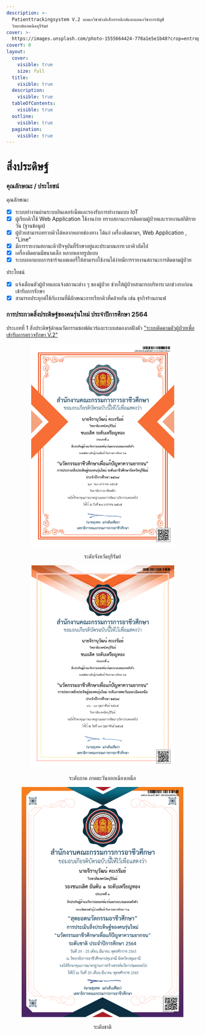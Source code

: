 ```yaml
---
description: >-
  Patienttrackingsystem V.2 แผนกวิชาช่างอิเล็กทรอนิกส์และแผนกวิชาการบัญชี
  วิทยาลัยเทคนิคบุรีรัมย์
cover: >-
  https://images.unsplash.com/photo-1555664424-778a1e5e1b48?crop=entropy&cs=srgb&fm=jpg&ixid=M3wxOTcwMjR8MHwxfHNlYXJjaHwyfHxpbnZlbnRpb24lMjBpb3R8ZW58MHx8fHwxNzExMzkyMTk3fDA&ixlib=rb-4.0.3&q=85
coverY: 0
layout:
  cover:
    visible: true
    size: full
  title:
    visible: true
  description:
    visible: true
  tableOfContents:
    visible: true
  outline:
    visible: true
  pagination:
    visible: true
---
```


# สิ่งประดิษฐ์

### คุณลักษณะ / ประโยชน์ <a href="#features-benefits" id="features-benefits"></a>

คุณลักษณะ

* [x] ระบบทำงานผ่านระบบอินเตอร์เน็ตและรองรับการทำงานแบบ IoT
* [x] ผู้เรียกคิวใช้ Web Application ใช้งานง่าย ทราบสถานะการติดตามผู้ป่วยและรายงานสถิติรายวัน (ฐานข้อมูล)
* [x] ผู้ป่วยสามารถทราบคิวได้หลากหลายช่องทาง ได้แก่ เครื่องติดตามฯ, Web Application , "Line"
* [x] มีการรายงานสถานะคิวปัจจุบันที่รักษาอยู่และประมาณการเวลาคิวถัดไป
* [x] เครื่องติดตามมีขนาดเล็ก หลากหลายรูปแบบ
* [x] ระบบออกแบบการชาร์จแบตเตอรี่ให้สามารถใช้งานได้ง่ายมีการรายงานสถานะการติดตามผู้ป่วย

ประโยชน์

* [x] แจ้งเตือนตัวผู้ป่วยและแจ้งสถานะต่าง ๆ ของผู้ป่วย ช่วยให้ผู้ป่วยสามารถบริหารเวลาช่วงรอก่อนเข้ารับการรักษา
* [x] สามารถประยุกต์ใช้กับงานที่มีลักษณะการเรียกคิวที่คล้ายกัน เช่น ธุรกิจร้านกาแฟ

### การประกวดสิ่งประดิษฐ์ของคนรุ่นใหม่ ประจำปีการศึกษา 2564

ประเภทที่ 1 สิ่งประดิษฐ์ด้านนวัตกรรมซอฟต์แวร์และระบบสมองกลฝังตัว ["ระบบติดตามตัวผู้ป่วยเพื่อเข้ารับการตรวจรักษา V.2"](../projects/patienttrackingsystem.md)

<div align="center" data-full-width="true">

<figure><img src="../.gitbook/assets/จังหวัด-ระบบติดตามตัวผู้ป่วยv2-RINT213125640199_page-0001.jpg" alt="" width="375"><figcaption><p>ระดับจังหวัดบุรีรัมย์</p></figcaption></figure>

 

<figure><img src="../.gitbook/assets/ภาค-ระบบติดตามตัวผู้ป่วยv2-RINT220525640261_page-0001.jpg" alt="" width="375"><figcaption><p>ระดับภาค ภาคตะวันออกเฉียงเหนือ</p></figcaption></figure>

</div>

<div align="center" data-full-width="true">

<figure><img src="../.gitbook/assets/ชาติ-ระบบติดตามตัวผู้ป่วยv2-RINT230025640034_page-0001.jpg" alt=""><figcaption><p>ระดับชาติ</p></figcaption></figure>

</div>

